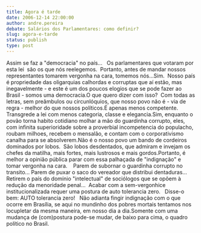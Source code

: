 ```yaml
---
title: Agora é tarde
date: 2006-12-14 22:00:00
author: andre.pereira
debate: Salários dos Parlamentares: como definir?
slug: agora-e-tarde
status: publish 
type: post
---
```


Assim se faz a "democracia" no país...   Os parlamentares que votaram por esta lei  são os que nós reelegemos.  Portanto, antes de mandar nossos representantes tomarem vergonha na cara, tomemos nós...Sim.  Nosso país é propriedade das oligarquias calhordas e corruptas que aí estão, mas inegavelmente - e este é um dos poucos elogios que se pode fazer ao Brasil - somos uma democracia.O que quero dizer com isso?  Com todas as letras, sem preâmbulos ou circunlóquios, que nosso povo não é - via de regra - melhor do que nossos políticos.É apenas menos competente.  Transgrede a lei com menos categoria, classe e elegancia.Sim, enquanto o povão torna habito cotidiano molhar a mão do guardinha corrupto, eles, com infinita superioridade sobre a proverbial incompetencia do populacho, roubam milhoes, recebem o mensalão, e contam com o corporativismo canalha para se absolverem.Não é o nosso povo um bando de cordeiros dominados por lobos.  São lobos desdentados, que admiram e invejam os chefes da matilha, mais fortes, mais lustrosos e mais gordos.Portanto, é melhor a opinião pública parar com essa palhaçada de "indignação" e tomar vergonha na cara.    Parem de subornar o guardinha corrupto no transito... Parem de puxar o saco do vereador que distribui dentaduras... Retirem o país do domínio "intelectual" de sociólogos que se opõem à redução da menoridade penal...  Acabar com a sem-vergonhice institucionalizada requer uma postura de auto tolerancia zero.   Disse-o bem: AUTO tolerancia zero!   Não adianta fingir indignação com o que ocorre em Brasília, se aqui no mundinho dos pobres mortais tentamos nos locupletar da mesma maneira, em nosso dia a dia.Somente com uma mudança de (com)postura pode-se mudar, de baixo para cima, o quadro político no Brasil.

